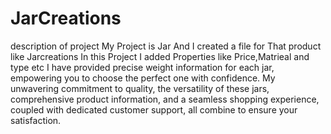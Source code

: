# JarCreations
 description of project
 My Project is Jar 
 And I created a file for That product like Jarcreations
 In this Project I added Properties like Price,Matrieal and type etc
 I have provided precise weight information for each jar, empowering you to choose the perfect one with confidence. My unwavering commitment to quality, the versatility of these jars, 
 comprehensive product information, and a seamless shopping experience, 
 coupled with dedicated customer support, all combine to ensure your satisfaction.
